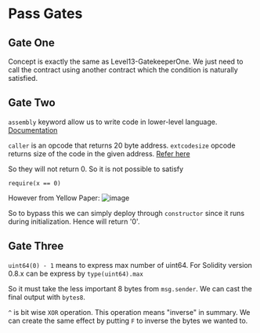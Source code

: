 # Pass Gates

## Gate One
Concept is exactly the same as Level13-GatekeeperOne. We just need to call the contract using another contract which the condition is naturally satisfied.

## Gate Two
`assembly` keyword allow us to write code in lower-level language. [Documentation](https://docs.soliditylang.org/en/v0.6.0/assembly.html)

`caller` is an opcode that returns 20 byte address.
`extcodesize` opcode returns size of the code in the given address.
[Refer here](https://www.evm.codes/#3b)

So they will not return 0. So it is not possible to satisfy 
```
require(x == 0)
```
However from Yellow Paper:
![image](https://user-images.githubusercontent.com/62827213/183115921-99b4442e-6a83-4315-8d7b-d9133337784b.png)

So to bypass this we can simply deploy through `constructor` since it runs during initialization. Hence will return '0'.

## Gate Three
`uint64(0) - 1` means to express max number of uint64. For Solidity version 0.8.x can be express by `type(uint64).max`

So it must take the less important 8 bytes from `msg.sender`. We can cast the final output with `bytes8`.

`^` is bit wise `XOR` operation. This operation means "inverse" in summary. We can create the same effect by putting `F` to inverse the bytes we wanted to.

